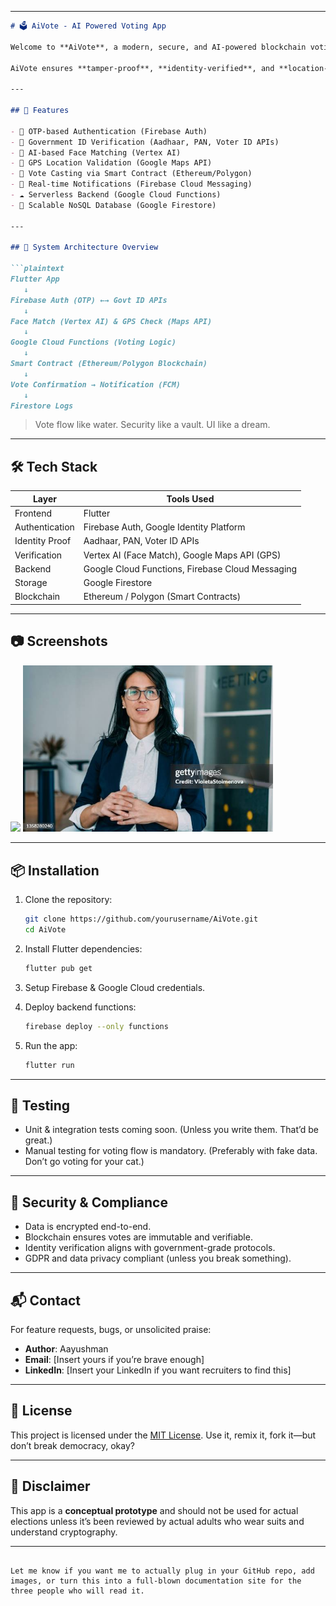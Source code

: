 
---

```markdown
# 🗳️ AiVote - AI Powered Voting App

Welcome to **AiVote**, a modern, secure, and AI-powered blockchain voting system designed to revolutionize the democratic process.

AiVote ensures **tamper-proof**, **identity-verified**, and **location-authenticated** voting using cutting-edge tools like **Flutter**, **Google Cloud**, **Vertex AI**, and **Ethereum/Polygon** smart contracts.

---

## 🚀 Features

- 🔐 OTP-based Authentication (Firebase Auth)
- 🪪 Government ID Verification (Aadhaar, PAN, Voter ID APIs)
- 🤳 AI-based Face Matching (Vertex AI)
- 📍 GPS Location Validation (Google Maps API)
- 🧾 Vote Casting via Smart Contract (Ethereum/Polygon)
- 🔔 Real-time Notifications (Firebase Cloud Messaging)
- ☁️ Serverless Backend (Google Cloud Functions)
- 📂 Scalable NoSQL Database (Google Firestore)

---

## 🧠 System Architecture Overview

```plaintext
Flutter App
   ↓
Firebase Auth (OTP) ←→ Govt ID APIs
   ↓
Face Match (Vertex AI) & GPS Check (Maps API)
   ↓
Google Cloud Functions (Voting Logic)
   ↓
Smart Contract (Ethereum/Polygon Blockchain)
   ↓
Vote Confirmation → Notification (FCM)
   ↓
Firestore Logs
```

> Vote flow like water. Security like a vault. UI like a dream.

---

## 🛠️ Tech Stack

| Layer           | Tools Used                                       |
|----------------|--------------------------------------------------|
| Frontend       | Flutter                                          |
| Authentication | Firebase Auth, Google Identity Platform          |
| Identity Proof | Aadhaar, PAN, Voter ID APIs                      |
| Verification   | Vertex AI (Face Match), Google Maps API (GPS)    |
| Backend        | Google Cloud Functions, Firebase Cloud Messaging |
| Storage        | Google Firestore                                 |
| Blockchain     | Ethereum / Polygon (Smart Contracts)             |

---

## 📷 Screenshots

<img src="assets/images/appsreenshots.png" width="400"/>

<img src="assets/images/candidate1.jpg" width="400"/>


---

## 📦 Installation

1. Clone the repository:
   ```bash
   git clone https://github.com/yourusername/AiVote.git
   cd AiVote
   ```

2. Install Flutter dependencies:
   ```bash
   flutter pub get
   ```

3. Setup Firebase & Google Cloud credentials.

4. Deploy backend functions:
   ```bash
   firebase deploy --only functions
   ```

5. Run the app:
   ```bash
   flutter run
   ```

---

## 🧪 Testing

- Unit & integration tests coming soon. (Unless you write them. That’d be great.)
- Manual testing for voting flow is mandatory. (Preferably with fake data. Don’t go voting for your cat.)

---

## 🔐 Security & Compliance

- Data is encrypted end-to-end.
- Blockchain ensures votes are immutable and verifiable.
- Identity verification aligns with government-grade protocols.
- GDPR and data privacy compliant (unless you break something).

---

## 📬 Contact

For feature requests, bugs, or unsolicited praise:

- **Author**: Aayushman  
- **Email**: [Insert yours if you’re brave enough]  
- **LinkedIn**: [Insert your LinkedIn if you want recruiters to find this]

---

## 📄 License

This project is licensed under the [MIT License](LICENSE). Use it, remix it, fork it—but don’t break democracy, okay?

---

## 🤖 Disclaimer

This app is a **conceptual prototype** and should not be used for actual elections unless it’s been reviewed by actual adults who wear suits and understand cryptography.

---

```

Let me know if you want me to actually plug in your GitHub repo, add images, or turn this into a full-blown documentation site for the three people who will read it.
